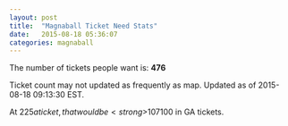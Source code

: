 ```yaml
---
layout: post
title:  "Magnaball Ticket Need Stats"
date:   2015-08-18 05:36:07
categories: magnaball
---
```


The number of tickets people want is: <strong>476</strong>

Ticket count may not updated as frequently as map. Updated as of 2015-08-18 09:13:30 EST.

At $225 a ticket, that would be <strong>$107100</strong> in GA tickets.